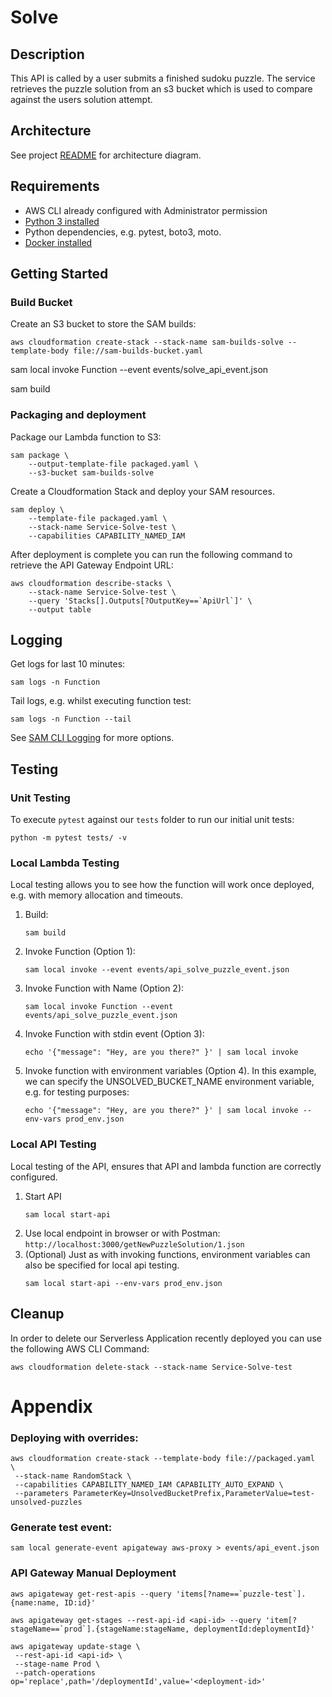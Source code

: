 # Solve

## Description
This API is called by a user submits a finished sudoku puzzle.  The service retrieves the puzzle solution from an s3 bucket which is used to compare against the users solution attempt.

## Architecture
See project [README](../../README.md) for architecture diagram.

## Requirements

* AWS CLI already configured with Administrator permission
* [Python 3 installed](https://www.python.org/downloads/)
* Python dependencies, e.g. pytest, boto3, moto.
* [Docker installed](https://www.docker.com/community-edition)

## Getting Started
### Build Bucket
Create an S3 bucket to store the SAM builds:
```
aws cloudformation create-stack --stack-name sam-builds-solve --template-body file://sam-builds-bucket.yaml
```

sam local invoke Function --event events/solve_api_event.json

sam build

### Packaging and deployment
Package our Lambda function to S3:

```
sam package \
    --output-template-file packaged.yaml \
    --s3-bucket sam-builds-solve
```

Create a Cloudformation Stack and deploy your SAM resources.

```
sam deploy \
    --template-file packaged.yaml \
    --stack-name Service-Solve-test \
    --capabilities CAPABILITY_NAMED_IAM
```

After deployment is complete you can run the following command to retrieve the API Gateway Endpoint URL:
```
aws cloudformation describe-stacks \
    --stack-name Service-Solve-test \
    --query 'Stacks[].Outputs[?OutputKey==`ApiUrl`]' \
    --output table
```

## Logging
Get logs for last 10 minutes:
```
sam logs -n Function
```

Tail logs, e.g. whilst executing function test:
```
sam logs -n Function --tail
```

See [SAM CLI Logging](https://docs.aws.amazon.com/serverless-application-model/latest/developerguide/serverless-sam-cli-logging.html) for more options.

## Testing
### Unit Testing
To execute `pytest` against our `tests` folder to run our initial unit tests:
```
python -m pytest tests/ -v
```

### Local Lambda Testing
Local testing allows you to see how the function will work once deployed, e.g. with memory allocation and timeouts.

1. Build:
    ```
    sam build
    ```
1. Invoke Function (Option 1):
    ```
    sam local invoke --event events/api_solve_puzzle_event.json
    ```
1. Invoke Function with Name (Option 2):
    ```
    sam local invoke Function --event events/api_solve_puzzle_event.json
    ```
1. Invoke Function with stdin event (Option 3):
    ```
    echo '{"message": "Hey, are you there?" }' | sam local invoke
    ```
1. Invoke function with environment variables (Option 4).  In this example, we can specify the UNSOLVED_BUCKET_NAME environment variable, e.g. for testing purposes:
    ```
    echo '{"message": "Hey, are you there?" }' | sam local invoke --env-vars prod_env.json
    ```

### Local API Testing
Local testing of the API, ensures that API and lambda function are correctly configured.
1. Start API
    ```
    sam local start-api
    ```
1. Use local endpoint in browser or with Postman: `http://localhost:3000/getNewPuzzleSolution/1.json`
1. (Optional) Just as with invoking functions, environment variables can also be specified for local api testing.
    ```
    sam local start-api --env-vars prod_env.json
    ```

## Cleanup
In order to delete our Serverless Application recently deployed you can use the following AWS CLI Command:

```
aws cloudformation delete-stack --stack-name Service-Solve-test
```

# Appendix
### Deploying with overrides:
```
aws cloudformation create-stack --template-body file://packaged.yaml  \
 --stack-name RandomStack \
 --capabilities CAPABILITY_NAMED_IAM CAPABILITY_AUTO_EXPAND \
 --parameters ParameterKey=UnsolvedBucketPrefix,ParameterValue=test-unsolved-puzzles
```

### Generate test event:
```
sam local generate-event apigateway aws-proxy > events/api_event.json
```

### API Gateway Manual Deployment
```
aws apigateway get-rest-apis --query 'items[?name==`puzzle-test`].{name:name, ID:id}'

aws apigateway get-stages --rest-api-id <api-id> --query 'item[?stageName==`prod`].{stageName:stageName, deploymentId:deploymentId}'

aws apigateway update-stage \
 --rest-api-id <api-id> \
 --stage-name Prod \
 --patch-operations op='replace',path='/deploymentId',value='<deployment-id>'
```
